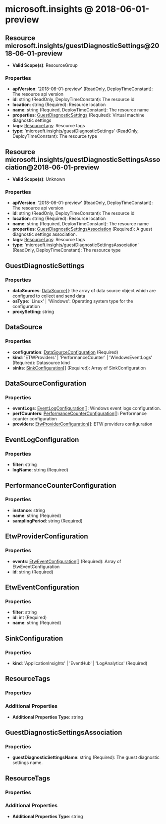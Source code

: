 # microsoft.insights @ 2018-06-01-preview

## Resource microsoft.insights/guestDiagnosticSettings@2018-06-01-preview
* **Valid Scope(s)**: ResourceGroup
### Properties
* **apiVersion**: '2018-06-01-preview' (ReadOnly, DeployTimeConstant): The resource api version
* **id**: string (ReadOnly, DeployTimeConstant): The resource id
* **location**: string (Required): Resource location
* **name**: string (Required, DeployTimeConstant): The resource name
* **properties**: [GuestDiagnosticSettings](#guestdiagnosticsettings) (Required): Virtual machine diagnostic settings
* **tags**: [ResourceTags](#resourcetags): Resource tags
* **type**: 'microsoft.insights/guestDiagnosticSettings' (ReadOnly, DeployTimeConstant): The resource type

## Resource microsoft.insights/guestDiagnosticSettingsAssociation@2018-06-01-preview
* **Valid Scope(s)**: Unknown
### Properties
* **apiVersion**: '2018-06-01-preview' (ReadOnly, DeployTimeConstant): The resource api version
* **id**: string (ReadOnly, DeployTimeConstant): The resource id
* **location**: string (Required): Resource location
* **name**: string (Required, DeployTimeConstant): The resource name
* **properties**: [GuestDiagnosticSettingsAssociation](#guestdiagnosticsettingsassociation) (Required): A guest diagnostic settings association.
* **tags**: [ResourceTags](#resourcetags): Resource tags
* **type**: 'microsoft.insights/guestDiagnosticSettingsAssociation' (ReadOnly, DeployTimeConstant): The resource type

## GuestDiagnosticSettings
### Properties
* **dataSources**: [DataSource](#datasource)[]: the array of data source object which are configured to collect and send data
* **osType**: 'Linux' | 'Windows': Operating system type for the configuration
* **proxySetting**: string

## DataSource
### Properties
* **configuration**: [DataSourceConfiguration](#datasourceconfiguration) (Required)
* **kind**: 'ETWProviders' | 'PerformanceCounter' | 'WindowsEventLogs' (Required): Datasource kind
* **sinks**: [SinkConfiguration](#sinkconfiguration)[] (Required): Array of SinkConfiguration

## DataSourceConfiguration
### Properties
* **eventLogs**: [EventLogConfiguration](#eventlogconfiguration)[]: Windows event logs configuration.
* **perfCounters**: [PerformanceCounterConfiguration](#performancecounterconfiguration)[]: Performance counter configuration
* **providers**: [EtwProviderConfiguration](#etwproviderconfiguration)[]: ETW providers configuration

## EventLogConfiguration
### Properties
* **filter**: string
* **logName**: string (Required)

## PerformanceCounterConfiguration
### Properties
* **instance**: string
* **name**: string (Required)
* **samplingPeriod**: string (Required)

## EtwProviderConfiguration
### Properties
* **events**: [EtwEventConfiguration](#etweventconfiguration)[] (Required): Array of EtwEventConfiguration
* **id**: string (Required)

## EtwEventConfiguration
### Properties
* **filter**: string
* **id**: int (Required)
* **name**: string (Required)

## SinkConfiguration
### Properties
* **kind**: 'ApplicationInsights' | 'EventHub' | 'LogAnalytics' (Required)

## ResourceTags
### Properties
### Additional Properties
* **Additional Properties Type**: string

## GuestDiagnosticSettingsAssociation
### Properties
* **guestDiagnosticSettingsName**: string (Required): The guest diagnostic settings name.

## ResourceTags
### Properties
### Additional Properties
* **Additional Properties Type**: string


